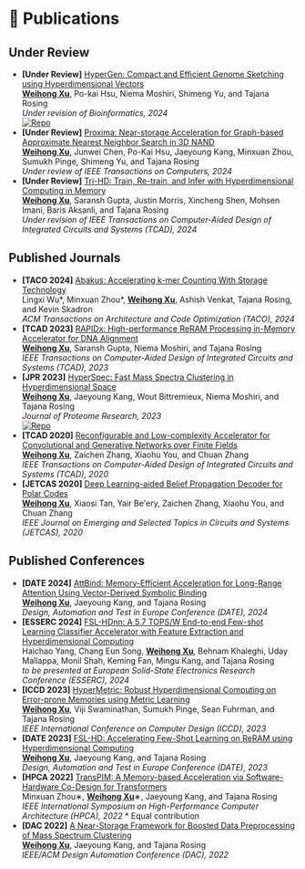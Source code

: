 # 📝 Publications 

<!---
<div class='paper-box'><div class='paper-box-image'><div><div class="badge">JPR 2023</div><img src='images/500x300.png' alt="sym" width="100%"></div></div>
<div class='paper-box-text' markdown="1">

[Deep Residual Learning for Image Recognition](https://openaccess.thecvf.com/content_cvpr_2016/papers/He_Deep_Residual_Learning_CVPR_2016_paper.pdf)

**Kaiming He**, Xiangyu Zhang, Shaoqing Ren, Jian Sun

[**Project**](https://scholar.google.com/citations?view_op=view_citation&hl=zh-CN&user=DhtAFkwAAAAJ&citation_for_view=DhtAFkwAAAAJ:ALROH1vI_8AC) <strong><span class='show_paper_citations' data='DhtAFkwAAAAJ:ALROH1vI_8AC'></span></strong>
- Lorem ipsum dolor sit amet, consectetur adipiscing elit. Vivamus ornare aliquet ipsum, ac tempus justo dapibus sit amet. 
</div>
</div>
--->

## Under Review

- **[Under Review]** [HyperGen: Compact and Efficient Genome Sketching using Hyperdimensional Vectors](https://www.biorxiv.org/content/10.1101/2024.03.05.583605v1) \
  <ins>**Weihong Xu**</ins>, Po-kai Hsu, Niema Moshiri, Shimeng Yu, and Tajana Rosing \
  *Under revision of Bioinformatics, 2024* \
  [![Repo](https://badgen.net/badge/icon/GitHub?icon=github&label)](https://github.com/wh-xu/Hyper-Gen)
- **[Under Review]** [Proxima: Near-storage Acceleration for Graph-based Approximate Nearest Neighbor Search in 3D NAND](https://arxiv.org/abs/2312.04257) \
  <ins>**Weihong Xu**</ins>, Junwei Chen, Po-Kai Hsu, Jaeyoung Kang, Minxuan Zhou, Sumukh Pinge, Shimeng Yu, and Tajana Rosing \
  *Under review of IEEE Transactions on Computers, 2024* 
- **[Under Review]** [Tri-HD: Train, Re-train, and Infer with Hyperdimensional Computing in Memory]() \
  <ins>**Weihong Xu**</ins>, Saransh Gupta, Justin Morris, Xincheng Shen, Mohsen Imani, Baris Aksanli, and Tajana Rosing \
  *Under revision of IEEE Transactions on Computer-Aided Design of Integrated Circuits and Systems (TCAD), 2024*

## Published Journals
- **[TACO 2024]** [Abakus: Accelerating k-mer Counting With Storage Technology](https://dl.acm.org/doi/full/10.1145/3632952) \
  Lingxi Wu*, Minxuan Zhou*, <ins>**Weihong Xu**</ins>, Ashish Venkat, Tajana Rosing, and Kevin Skadron \
  *ACM Transactions on Architecture and Code Optimization (TACO), 2024*
- **[TCAD 2023]** [RAPIDx: High-performance ReRAM Processing in-Memory Accelerator for DNA Alignment](https://ieeexplore.ieee.org/document/10025378) \
  <ins>**Weihong Xu**</ins>, Saransh Gupta, Niema Moshiri, and Tajana Rosing \
  *IEEE Transactions on Computer-Aided Design of Integrated Circuits and Systems (TCAD), 2023*
- **[JPR 2023]** [HyperSpec: Fast Mass Spectra Clustering in Hyperdimensional Space](https://pubs.acs.org/doi/10.1021/acs.jproteome.2c00612) \
  <ins>**Weihong Xu**</ins>, Jaeyoung Kang, Wout Bittremieux, Niema Moshiri, and Tajana Rosing \
  *Journal of Proteome Research, 2023* \
  [![Repo](https://badgen.net/badge/icon/GitHub?icon=github&label)](https://github.com/wh-xu/Hyper-Spec)
- **[TCAD 2020]** [Reconfigurable and Low-complexity Accelerator for Convolutional and Generative Networks over Finite Fields](https://ieeexplore.ieee.org/document/8994049) \
  <ins>**Weihong Xu**</ins>, Zaichen Zhang, Xiaohu You, and Chuan Zhang \
  *IEEE Transactions on Computer-Aided Design of Integrated Circuits and Systems (TCAD), 2020*
- **[JETCAS 2020]** [Deep Learning-aided Belief Propagation Decoder for Polar Codes](https://ieeexplore.ieee.org/document/9097207) \
  <ins>**Weihong Xu**</ins>, Xiaosi Tan, Yair Be'ery, Zaichen Zhang, Xiaohu You, and Chuan Zhang \
  *IEEE Journal on Emerging and Selected Topics in Circuits and Systems (JETCAS), 2020*

  
## Published Conferences

- **[DATE 2024]** [AttBind: Memory-Efficient Acceleration for Long-Range Attention Using Vector-Derived Symbolic Binding](https://ieeexplore.ieee.org/document/10546602) \
  <ins>**Weihong Xu**</ins>, Jaeyoung Kang, and Tajana Rosing \
  *Design, Automation and Test in Europe Conference (DATE), 2024*
- **[ESSERC 2024]** [FSL-HDnn: A 5.7 TOPS/W End-to-end Few-shot Learning Classifier Accelerator with Feature Extraction and Hyperdimensional Computing]() \
  Haichao Yang, Chang Eun Song, <ins>**Weihong Xu**</ins>, Behnam Khaleghi, Uday Mallappa, Monil Shah, Keming Fan, Mingu Kang, and Tajana Rosing \
  *to be presented at European Solid-State Electronics Research Conference (ESSERC), 2024*
- **[ICCD 2023]** [HyperMetric: Robust Hyperdimensional Computing on Error-prone Memories using Metric Learning](https://www.computer.org/csdl/proceedings-article/iccd/2023/429100a243) \
  <ins>**Weihong Xu**</ins>, Viji Swaminathan, Sumukh Pinge, Sean Fuhrman, and Tajana Rosing \
  *IEEE International Conference on Computer Design (ICCD), 2023*
- **[DATE 2023]** [FSL-HD: Accelerating Few-Shot Learning on ReRAM using Hyperdimensional Computing](https://ieeexplore.ieee.org/document/10136901/) \
  <ins>**Weihong Xu**</ins>, Jaeyoung Kang, and Tajana Rosing \
  *Design, Automation and Test in Europe Conference (DATE), 2023*
- **[HPCA 2022]** [TransPIM: A Memory-based Acceleration via Software-Hardware Co-Design for Transformers](https://ieeexplore.ieee.org/document/9773212) \
  Minxuan Zhou∗, <ins>**Weihong Xu**</ins>∗, Jaeyoung Kang, and Tajana Rosing \
  *IEEE International Symposium on High-Performance Computer Architecture (HPCA), 2022* * Equal contribution
- **[DAC 2022]** [A Near-Storage Framework for Boosted Data Preprocessing of Mass Spectrum Clustering](https://dl.acm.org/doi/abs/10.1145/3489517.3530449) \
  <ins>**Weihong Xu**</ins>, Jaeyoung Kang, and Tajana Rosing \
  *IEEE/ACM Design Automation Conference (DAC), 2022*
